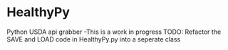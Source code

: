 # HealthyPy
Python USDA api grabber
-This is a work in progress
TODO: Refactor the SAVE and LOAD code in HealthyPy.py
into a seperate class
